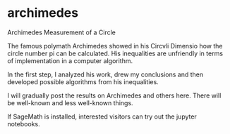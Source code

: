 # archimedes
Archimedes Measurement of a Circle

The famous polymath Archimedes showed in his Circvli Dimensio how the circle number pi can be calculated. His inequalities are unfriendly in terms of implementation in a computer algorithm. 

In the first step, I analyzed his work, drew my conclusions and then developed possible algorithms from his inequalities.

I will gradually post the results on Archimedes and others here. There will be well-known and less well-known things.

If SageMath is installed, interested visitors can try out the jupyter notebooks. 
